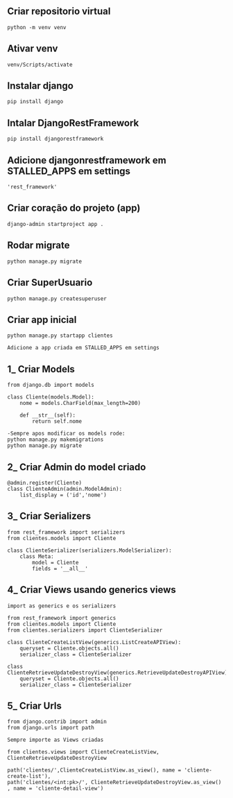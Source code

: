 
## Criar repositorio virtual

```
python -m venv venv
```

## Ativar venv

```
venv/Scripts/activate
```

## Instalar django

```
pip install django
```

## Intalar DjangoRestFramework

```
pip install djangorestframework
```

## Adicione djangonrestframework em STALLED_APPS em settings

```
'rest_framework'
```

## Criar coração do projeto (app)

```
django-admin startproject app .
```

## Rodar migrate

```
python manage.py migrate
```

## Criar SuperUsuario

```
python manage.py createsuperuser
```

## Criar app inicial

```
python manage.py startapp clientes

Adicione a app criada em STALLED_APPS em settings
```

## 1_ Criar Models

```
from django.db import models

class Cliente(models.Model):
    nome = models.CharField(max_length=200)
    
    def __str__(self):
        return self.nome

-Sempre apos modificar os models rode:
python manage.py makemigrations
python manage.py migrate
```

## 2_ Criar Admin do model criado

```
@admin.register(Cliente)
class ClienteAdmin(admin.ModelAdmin):
    list_display = ('id','nome')
```

## 3_ Criar Serializers

```
from rest_framework import serializers
from clientes.models import Cliente

class ClienteSerializer(serializers.ModelSerializer):
    class Meta:
        model = Cliente
        fields = '__all__'

```

## 4_ Criar Views usando generics views

```
import as generics e os serializers

from rest_framework import generics
from clientes.models import Cliente
from clientes.serializers import ClienteSerializer

class ClienteCreateListView(generics.ListCreateAPIView):
    queryset = Cliente.objects.all()
    serializer_class = ClienteSerializer

class ClienteRetrieveUpdateDestroyView(generics.RetrieveUpdateDestroyAPIView):
    queryset = Cliente.objects.all()
    serializer_class = ClienteSerializer
```

## 5_ Criar Urls

```
from django.contrib import admin
from django.urls import path

Sempre importe as Views criadas 

from clientes.views import ClienteCreateListView, ClienteRetrieveUpdateDestroyView 

path('clientes/',ClienteCreateListView.as_view(), name = 'cliente-create-list'),
path('clientes/<int:pk>/', ClienteRetrieveUpdateDestroyView.as_view() , name = 'cliente-detail-view')
```


